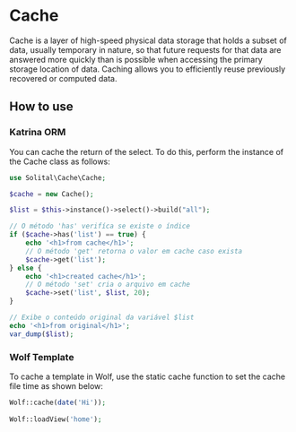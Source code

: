 # Cache

Cache is a layer of high-speed physical data storage that holds a subset of data, usually temporary in nature, so that future requests for that data are answered more quickly than is possible when accessing the primary storage location of data. Caching allows you to efficiently reuse previously recovered or computed data.

## How to use

### Katrina ORM

You can cache the return of the select. To do this, perform the instance of the Cache class as follows:

```php
use Solital\Cache\Cache;

$cache = new Cache();

$list = $this->instance()->select()->build("all");

// O método 'has' verifíca se existe o índice
if ($cache->has('list') == true) {
    echo '<h1>from cache</h1>';
    // O método 'get' retorna o valor em cache caso exista
    $cache->get('list');
} else {
    echo '<h1>created cache</h1>';
    // O método 'set' cria o arquivo em cache
    $cache->set('list', $list, 20);
}

// Exibe o conteúdo original da variável $list
echo '<h1>from original</h1>';
var_dump($list);
```

### Wolf Template

To cache a template in Wolf, use the static cache function to set the cache file time as shown below:

```php
Wolf::cache(date('Hi'));
        
Wolf::loadView('home');
```